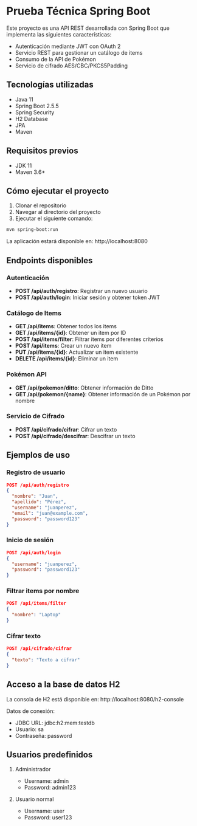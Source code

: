 # Prueba Técnica Spring Boot

Este proyecto es una API REST desarrollada con Spring Boot que implementa las siguientes características:

- Autenticación mediante JWT con OAuth 2
- Servicio REST para gestionar un catálogo de items
- Consumo de la API de Pokémon
- Servicio de cifrado AES/CBC/PKCS5Padding

## Tecnologías utilizadas

- Java 11
- Spring Boot 2.5.5
- Spring Security
- H2 Database
- JPA
- Maven

## Requisitos previos

- JDK 11
- Maven 3.6+

## Cómo ejecutar el proyecto

1. Clonar el repositorio
2. Navegar al directorio del proyecto
3. Ejecutar el siguiente comando:

```bash
mvn spring-boot:run
```

La aplicación estará disponible en: http://localhost:8080

## Endpoints disponibles

### Autenticación

- **POST /api/auth/registro**: Registrar un nuevo usuario
- **POST /api/auth/login**: Iniciar sesión y obtener token JWT

### Catálogo de Items

- **GET /api/items**: Obtener todos los items
- **GET /api/items/{id}**: Obtener un item por ID
- **POST /api/items/filter**: Filtrar items por diferentes criterios
- **POST /api/items**: Crear un nuevo item
- **PUT /api/items/{id}**: Actualizar un item existente
- **DELETE /api/items/{id}**: Eliminar un item

### Pokémon API

- **GET /api/pokemon/ditto**: Obtener información de Ditto
- **GET /api/pokemon/{name}**: Obtener información de un Pokémon por nombre

### Servicio de Cifrado

- **POST /api/cifrado/cifrar**: Cifrar un texto
- **POST /api/cifrado/descifrar**: Descifrar un texto

## Ejemplos de uso

### Registro de usuario

```json
POST /api/auth/registro
{
  "nombre": "Juan",
  "apellido": "Pérez",
  "username": "juanperez",
  "email": "juan@example.com",
  "password": "password123"
}
```

### Inicio de sesión

```json
POST /api/auth/login
{
  "username": "juanperez",
  "password": "password123"
}
```

### Filtrar items por nombre

```json
POST /api/items/filter
{
  "nombre": "Laptop"
}
```

### Cifrar texto

```json
POST /api/cifrado/cifrar
{
  "texto": "Texto a cifrar"
}
```

## Acceso a la base de datos H2

La consola de H2 está disponible en: http://localhost:8080/h2-console

Datos de conexión:
- JDBC URL: jdbc:h2:mem:testdb
- Usuario: sa
- Contraseña: password

## Usuarios predefinidos

1. Administrador
   - Username: admin
   - Password: admin123

2. Usuario normal
   - Username: user
   - Password: user123